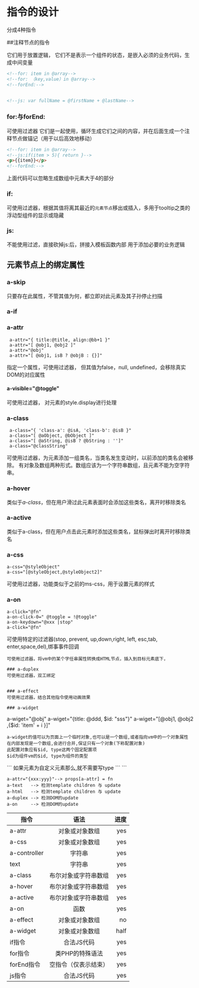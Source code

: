 指令的设计
==========

分成4种指令

##注释节点的指令

它们用于放置逻辑， 它们不是表示一个组件的状态，是嵌入必须的业务代码，生成中间变量

```html
<!--for: item in @array-->
<!--for: （key,value）in @array-->
<!--forEnd:-->


<!--js: var fullName = @firstName + @lastName-->

```
### for:与forEnd:
可使用过滤器 它们是一起使用，循环生成它们之间的内容，并在后面生成一个注释节点做锚记（用于以后高效地移动）

```html
<!--for: item in @array-->
<!--js:if(item > 5){ return }-->
<p>{{item}}</p>
<!--forEnd:-->
```

上面代码可以忽略生成数组中元素大于4的部分

### if:
可使用过滤器，根据其值将离其最近的`元素节点`移出或插入，多用于tooltip之类的浮动型组件的显示或隐藏

### js:
不能使用过滤，直接砍掉js:后，拼接入模板函数内部
用于添加必要的业务逻辑


## 元素节点上的绑定属性

### a-skip
只要存在此属性，不管其值为何，都立即对此元素及其子孙停止扫描


### a-if


### a-attr
```
 a-attr="{ title:@title, align:@bb+1 }"
 a-attr="[ @obj1, @obj2 ]"
 a-attr="@obj"
 a-attr="[ @obj1, isB ? @objB : {}]"
```
指定一个属性，可使用过滤器， 但其值为false，null, undefined，会移除真实DOM的对应属性

#### a-visible="@toggle"
可使用过滤器， 对元素的style.display进行处理

### a-class
```
 a-class="{ 'class-a': @isA, 'class-b': @isB }"
 a-class="[ @aObject, @bObject ]"
 a-class="[ @aString, @isB ? @bString : '']"
 a-class="@classString"
```
可使用过滤器，为元素添加一组类名，当类名发生变动时，以前添加的类名会被移除。 有对象及数组两种形式。数组应该为一个字符串数组，且元素不能为空字符串。

### a-hover
类似于*a-class*，但在用户滑过此元素表面时会添加这些类名，离开时移除类名

### a-active

类似于a-class，但在用户点击此元素时添加这些类名，鼠标弹出时离开时移除类名

### a-css
```
a-css="@styleObject"
a-css="[@styleObject,@styleObject2]"
```
可使用过滤器，功能类似于之前的ms-css，用于设置元素的样式

### a-on
```
a-click="@fn"
a-on-click-0=" @toggle = !@toggle"
a-on-keydown="@xxx |stop"
a-click="@fn"
```
可使用特定的过滤器(stop, prevent, up,down,right, left, esc,tab, enter,space,del),绑事事件回调

```
可使用过滤器，将vm中的某个字任串属性转换成HTML节点，插入到目标元素底下，

### a-duplex
可使用过滤器，双工绑定


### a-effect
可使用过滤器，结合其他指令使用动画效果

### a-widget
```
a-wiget="@obj"
a-wiget="{title: @ddd, $id: "sss"}"
a-wiget="[@obj1, @obj2 ,{$id: 'item' + i }]"
```
a-widget的值可以为页面上一个临时对象,也可以是一个数组,或者指向vm中的一个对象属性
在内部发现是一个数组,会进行合并,保证只有一个对象(下称配置对象)
此配置对象应有$id, type这两个固定配置项
$id为组件vm的$id, type为组件的类型 

```
<div ms-widget="{$id: @id, type:'panel',other:@param1}"></div>
```
如果元素为自定义元素那么,就不需要写type
```
<ms-panel ms-widget="{$id: @id,other:@param1}"></ms-panel>
```

```
a-attr="{xxx:yyy}"--> props[a-attr] = fn
a-text   --> 检测template children 与 update
a-html   --> 检测template children 与 update
a-duplex --> 检测DOM的update
a-on     --> 检测DOM的update
```


| 指令           | 语法               | 进度  |
| ------------- |:-----------------:| -----:|
| a-attr       | 对象或对象数组        | yes |
| a-css      | 对象或对象数组          | yes |
| a-controller | 字符串               | yes |
| text          | 字符串              | yes |
| a-class      | 布尔对象或字符串数组    | yes |
| a-hover      | 布尔对象或字符串数组    | yes |
| a-active     | 布尔对象或字符串数组    | yes |
| a-on         | 函数                | yes |
| a-effect     | 对象或对象数组        | no |
| a-widget     | 对象或对象数组        | half |
| if指令        |     合法JS代码        | yes |
| for指令       | 类PHP的特殊语法        | yes |
| forEnd指令    | 空指令（仅表示结束）     | yes|
| js指令        |  合法JS代码            | yes|